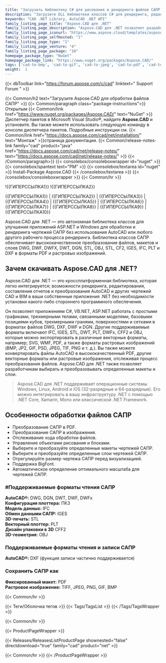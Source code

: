 ```yaml
---
title: "Загрузить библиотеку C# для рисования и рендеринга файлов САПР | Aspose.CAD"
description: "Загрузите DLL библиотеки классов C# для рендеринга, редактирования, составления отчетов и преобразования AutoCAD®, CAD, BIM в форматы PDF и изображений через API. Выберите и конвертируйте определенные макеты, слои."
keywords: "CAD .NET Library, AutoCAD .NET API"
family_listing_page_title: "Aspose.CAD для .NET"
family_listing_page_description: "Aspose.CAD для .NET позволяет разработчикам конвертировать AutoCAD DWG и DXF и DGN, DWF, DWFX, IFC, IGS, IGES, STL, DWT, FBX, CF2, CFF2, OBJ и другие файлы форматов CAD в PDF, SVG, WMF и Растровые изображения. Это собственный API, не требующий установки AutoCAD или любого другого программного обеспечения."
family_listing_page_iconurl: "https://www.aspose.cloud/templates/aspose/App_Themes/V3/images/cad/272x272/aspose_cad-for-net-min.png"
family_listing_page_selfHosted: "1"
family_listing_page_type: "1"
family_listing_page_venture: "4"
family_listing_page_package: "10"
homepage_package_type: "NuGet"
homepage_package_link: "https://www.nuget.org/packages/Aspose.CAD/"
tags: ['cad-to-bmp', 'cad-to-gif', 'cad-to-jpeg', 'cad-to-pdf', 'cad-to-png', 'cad-to-tiff', 'dwf-to-bmp', 'dwf-to-gif', 'dwf-to-jpeg', 'dwf-to-png', 'dwf-to-tiff', 'dwg-to-bmp', 'dwg-to-gif', 'dwg-to-jpeg', 'dwg-to-png', 'dwg-to-tiff', 'dxf-to-bmp', 'dxf-to-gif', 'dxf-to-jpeg', 'dxf-to-png', 'dxf-to-tiff']
weight:  1
---
```


{{< dbToolbar link="https://forum.aspose.com/c/cad" linktext=" Support Forum " >}}

{{< Common/h2 text="Загрузите Aspose.CAD для обработки файлов САПР"  >}}
{{< Common/paragraph class="package-instructions">}}
Открытым
{{< Common/link href="https://www.nuget.org/packages/Aspose.CAD/" text="NuGet"  >}}Диспетчер пакетов в Microsoft Visual Studio®, найдите <b>Aspose.CAD</b> и установите. Вы также можете использовать следующую команду в консоли диспетчера пакетов. Подробные инструкции см.
{{< Common/link href="https://docs.aspose.com/cad/net/installation/" text="Монтаж"  >}}страница документации.
{{< Common/release-notes-link family="cad" product="java" href="https://docs.aspose.com/cad/net/release-notes/" text="https://docs.aspose.com/cad/net/release-notes/"  >}}
{{< /Common/paragraph>}}
{{< consolebox/consoleboxwrapper id="nuget" >}}
       {{< consolebox/spantext text="PM" >}}
       {{< consolebox/textarea id="nuget" >}} Install-Package Aspose.CAD {{< /consolebox/textarea >}}
{{< /consolebox/consoleboxwrapper >}}
{{< Common/hr >}}

!{{ГИПЕРССЫЛКА1}} !{{ГИПЕРССЫЛКА2}}

{{ГИПЕРССЫЛКА1}} | {{ГИПЕРССЫЛКА2}} | {{ГИПЕРССЫЛКА3}} | {{ГИПЕРССЫЛКА4}} | {{ГИПЕРССЫЛКА5}} | {{ГИПЕРССЫЛКА6}} | {{ГИПЕРССЫЛКА7}} | {{ГИПЕРССЫЛКА8}} | {{ГИПЕРССЫЛКА9}} | {{ГИПЕРССЫЛКА10}}

Aspose.CAD для .NET — это автономная библиотека классов для улучшения приложений ASP.NET и Windows для обработки и рендеринга чертежей САПР без использования AutoCAD или любого другого рабочего процесса рендеринга. Библиотека классов САПР обеспечивает высококачественное преобразование файлов, макетов и слоев DWG, DWF, DWFX, DWT, DGN, STL, OBJ, STL, CF2, IGES, IFC, PLT и DXF в форматы PDF и растровых изображений.

## Зачем скачивать Aspose.CAD для .NET?

Aspose.CAD для .NET — это кроссплатформенная библиотека, которая легко интегрируется; возможности рендеринга, редактирования, составления отчетов и преобразования AutoCAD и других чертежей CAD и BIM в ваши собственные приложения .NET без необходимости установки какого-либо стороннего программного обеспечения.

Он позволяет приложениям C#, VB.NET, ASP.NET работать с простыми графиками, трехмерными телами, связанными моделями, базовыми позициями кубов, трехмерными гранями, поверхностями и сетками в форматах файлов DWG, DXF, DWF и DGN. Другие поддерживаемые форматы включают IFC, IGES, STL, DWT, PLT, DWFx, CFF2 и OBJ, которые можно экспортировать в различные векторные форматы, например; SVG, WMF, PDF, а также форматы растровых изображений (BMP, JP2, GIF, PSD, JPEG, TIF, PNG и т. д.). Вы также можете конвертировать файлы AutoCAD в высококачественный PDF, другие векторные форматы или растровые изображения, отслеживая процесс преобразования файлов. Aspose.CAD для .NET также позволяет разработчикам выбирать и преобразовывать определенные макеты и слои.

> Aspose.CAD для .NET поддерживает операционные системы Windows, Linux, Android и iOS (32-разрядные и 64-разрядные). Его можно интегрировать в вашу инфраструктуру .NET с помощью .NET Core, Xamarin, Mono или классической .NET Framework.

## Особенности обработки файлов САПР

- Преобразование САПР в PDF.
- Преобразование САПР в изображения.
- Отслеживание хода обработки файлов.
- Управление объектами рисования и блоками.
- Выберите и преобразуйте определенные макеты чертежей САПР.
- Выберите и преобразуйте определенные слои чертежей САПР.
- Отрегулируйте размер чертежа САПР перед визуализацией.
- Поддержка BigFont.
- Автоматическое определение оптимального масштаба для чертежей САПР.

### #Поддерживаемые форматы чтения САПР

**AutoCAD®:** DWG, DGN, DWT, DWF, DWFx\
**Конфигурация плоттера:** ПК3\
**Модель данных:** IFC\
**Обмен данными САПР:** IGES\
**3D-печать:** STL\
**Векторный плоттер:** PLT\
**Дизайн упаковки в 3D** CFF2\
**3D-геометрия:** OBJ

### Поддерживаемые форматы чтения и записи САПР

**AutoCAD®:** DXF (функция записи частично поддерживается)

### Сохранить САПР как

**Фиксированный макет:** PDF\
**Растровое изображение:** TIFF, JPEG, PNG, GIF, BMP

{{< Common/hr >}}

{{< Теги/Оболочка тегов >}}
 {{< Tags/TagsList >}}
{{< /Tags/TagsWrapper >}}

{{< Common/hr >}}

{{< ProductPageWrapper >}}
<!-- ReleasesListProductPage-->
   {{< Releases/ReleasesListProductPage shownested="false"  directdownload="true" family="cad" product="net" >}}
<!-- /ReleasesListProductPage-->
{{< Common/hr >}}
{{< /ProductPageWrapper >}}

